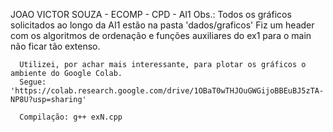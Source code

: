 JOAO VICTOR SOUZA - ECOMP - CPD - AI1
Obs.: Todos os gráficos solicitados ao longo da AI1 estão na pasta 'dados/graficos'
      Fiz um header com os algoritmos de ordenação e funções auxiliares do ex1 
      para o main não ficar tão extenso.

      Utilizei, por achar mais interessante, para plotar os gráficos o ambiente do Google Colab.
      Segue: 'https://colab.research.google.com/drive/1OBaT0wTHJOuGWGijoBBEuBJ5zTA-NP8U?usp=sharing'

      Compilação: g++ exN.cpp

